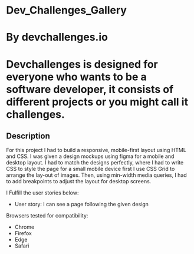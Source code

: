 # Dev_Challenges_Gallery

# By devchallenges.io
# Devchallenges is designed for everyone who wants to be a software developer, it consists of different projects or you might call it challenges.

## **Description**

For this project I had to build a responsive, mobile-first layout using HTML and CSS. I was given a design mockups using figma for a mobile and desktop layout. I had to match the designs perfectly, where I had to write CSS to style the page for a small mobile device first I use CSS Grid to arrange the lay-out of images. Then, using min-width media queries, I had to add breakpoints to adjust the layout for desktop screens.

I Fulfill the user stories below:

 * User story: I can see a page following the given design
 
Browsers tested for compatibility:

* Chrome
* Firefox
* Edge
* Safari
